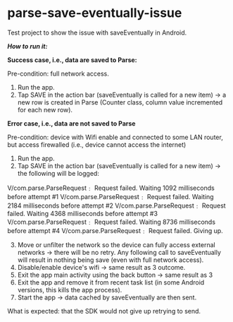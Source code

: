 # parse-save-eventually-issue
Test project to show the issue with saveEventually in Android.

***How to run it:***

**Success case, i.e., data are saved to Parse:**


Pre-condition: full network access.

1. Run the app.
2. Tap SAVE in the action bar (saveEventually is called for a new item) -> a new row is created in Parse (Counter class, column value incremented for each new row).

**Error case, i.e., data are not saved to Parse**

Pre-condition: device with Wifi enable and connected to some LAN router, but access firewalled (i.e., device cannot access the internet)

1. Run the app.
2. Tap SAVE in the action bar (saveEventually is called for a new item) -> the following will be logged:

V/com.parse.ParseRequest﹕ Request failed. Waiting 1092 milliseconds before attempt #1
V/com.parse.ParseRequest﹕ Request failed. Waiting 2184 milliseconds before attempt #2
V/com.parse.ParseRequest﹕ Request failed. Waiting 4368 milliseconds before attempt #3
V/com.parse.ParseRequest﹕ Request failed. Waiting 8736 milliseconds before attempt #4
V/com.parse.ParseRequest﹕ Request failed. Giving up.

3. Move or unfilter the network so the device can fully access external networks -> there will be no retry. Any following call to saveEventually will result in nothing being save (even with full network access).
4. Disable/enable device's wifi -> same result as 3 outcome.
5. Exit the app main activity using the back button -> same result as 3
6. Exit the app and remove it from recent task list (in some Android versions, this kills the app process).
7. Start the app -> data cached by saveEventually are then sent.

What is expected: that the SDK would not give up retrying to send.

